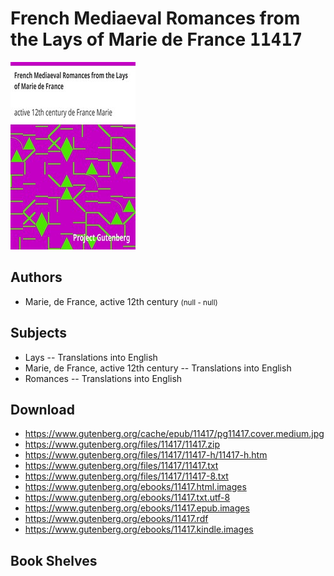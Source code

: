 # French Mediaeval Romances from the Lays of Marie de France <kbd>11417</kbd>

![](./cover.medium.jpg "")

## Authors


 - Marie, de France, active 12th century <small>(null - null)</small>

## Subjects


 - Lays -- Translations into English
 - Marie, de France, active 12th century -- Translations into English
 - Romances -- Translations into English

## Download


 - https://www.gutenberg.org/cache/epub/11417/pg11417.cover.medium.jpg
 - https://www.gutenberg.org/files/11417/11417.zip
 - https://www.gutenberg.org/files/11417/11417-h/11417-h.htm
 - https://www.gutenberg.org/files/11417/11417.txt
 - https://www.gutenberg.org/files/11417/11417-8.txt
 - https://www.gutenberg.org/ebooks/11417.html.images
 - https://www.gutenberg.org/ebooks/11417.txt.utf-8
 - https://www.gutenberg.org/ebooks/11417.epub.images
 - https://www.gutenberg.org/ebooks/11417.rdf
 - https://www.gutenberg.org/ebooks/11417.kindle.images

## Book Shelves


